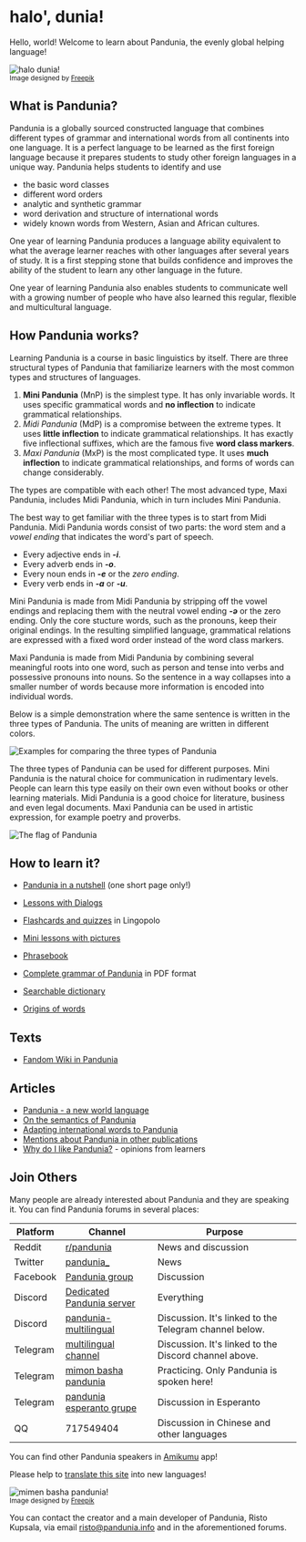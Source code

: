 # halo', dunia!

Hello, world!
Welcome to learn about Pandunia, the evenly global helping language!

![](http://www.pandunia.info/grafe/halo_dunia.png "halo dunia!")  
<small>Image designed by [Freepik](http://www.freepik.com)</small>

## What is Pandunia?

Pandunia is a globally sourced constructed language
that combines different types of grammar and international words from all continents into one language.
It is a perfect language to be learned as the first foreign language because it prepares students to study other foreign languages in a unique way.
Pandunia helps students to identify and use

- the basic word classes
- different word orders
- analytic and synthetic grammar
- word derivation and structure of international words
- widely known words from Western, Asian and African cultures.

One year of learning Pandunia produces a language ability equivalent to what the average learner reaches with other languages after several years of study.
It is a first stepping stone that builds confidence and improves the ability of the student to learn any other language in the future.

One year of learning Pandunia also enables students to communicate well with a growing number of people
who have also learned this regular, flexible and multicultural language.

## How Pandunia works?

Learning Pandunia is a course in basic linguistics by itself.
There are three structural types of Pandunia
that familiarize learners with the most common types and structures of languages.

1. **Mini Pandunia** (MnP) is the simplest type.
   It has only invariable words.
   It uses specific grammatical words and **no inflection** to indicate grammatical relationships.
2. *Midi Pandunia* (MdP) is a compromise between the extreme types.
   It uses **little inflection** to indicate grammatical relationships.
   It has exactly five inflectional suffixes, which are the famous five **word class markers**.
3. *Maxi Pandunia* (MxP) is the most complicated type.
   It uses **much inflection** to indicate grammatical relationships,
   and forms of words can change considerably.

The types are compatible with each other!
The most advanced type, Maxi Pandunia, includes Midi Pandunia, which in turn includes Mini Pandunia.

The best way to get familiar with the three types is to start from Midi Pandunia.
Midi Pandunia words consist of two parts:
the word stem and a *vowel ending* that indicates the word's part of speech.

- Every adjective ends in ***-i***.
- Every adverb ends in ***-o***.
- Every noun ends in ***-e*** or the *zero ending*.
- Every verb ends in ***-a*** or ***-u***.

Mini Pandunia is made from Midi Pandunia by stripping off the vowel endings
and replacing them with the neutral vowel ending ***-ə*** or the zero ending.
Only the core stucture words, such as the pronouns, keep their original endings.
In the resulting simplified language, grammatical relations are expressed with a fixed word order instead of the word class markers.

Maxi Pandunia is made from Midi Pandunia by combining several meaningful roots into one word,
such as person and tense into verbs and possessive pronouns into nouns.
So the sentence in a way collapses into a smaller number of words
because more information is encoded into individual words.

Below is a simple demonstration where the same sentence is written in the three types of Pandunia.
The units of meaning are written in different colors.

![](http://www.pandunia.info/grafe/pandunia3.png "Examples for comparing the three types of Pandunia")

The three types of Pandunia can be used for different purposes.
Mini Pandunia is the natural choice for communication in rudimentary levels.
People can learn this type easily on their own even without books or other learning materials.
Midi Pandunia is a good choice for literature, business and even legal documents.
Maxi Pandunia can be used in artistic expression, for example poetry and proverbs.

![](http://www.pandunia.info/bandir/bandir.png "The flag of Pandunia")

## How to learn it?

- [Pandunia in a nutshell](003_baze.md) (one short page only!)
- [Lessons with Dialogs](201_shula.md)
- [Flashcards and quizzes](https://lingopolo.org/pandunia/) in Lingopolo
- [Mini lessons with pictures](http://www.pandunia.info/pandunia/mini_shula.html)
- [Phrasebook](200_baze_jumla.md)
- [Complete grammar of Pandunia](pan.pdf) in PDF format

- [Searchable dictionary](tiddly.html)
- [Origins of words](leksaslia.md)


## Texts

- [Fandom Wiki in Pandunia](https://pandunia.fandom.com/)

## Articles

- [Pandunia - a new world language](001_dunia_basha.md)
- [On the semantics of Pandunia](120_mana_sistem.md)
- [Adapting international words to Pandunia](403_loga_hapu.md)
- [Mentions about Pandunia in other publications](makal_tema_pandunia.md)
- [Why do I like Pandunia?](http://www.pandunia.info/makal/Why_do_I_like_Pandunia.pdf) - opinions from learners

## Join Others

Many people are already interested about Pandunia and they are speaking it.
You can find Pandunia forums in several places:

| Platform | Channel | Purpose |
|----------|---------|---------|
| Reddit   | [r/pandunia](https://www.reddit.com/r/pandunia/) | News and discussion |
| Twitter  | [pandunia_](https://twitter.com/pandunia_) | News |
| Facebook | [Pandunia group](http://www.facebook.com/groups/pandunia) | Discussion |
| Discord  | [Dedicated Pandunia server](https://discord.gg/aXDk9fbk58) | Everything |
| Discord  | [pandunia-multilingual](https://discord.gg/FWavWeG) | Discussion. It's linked to the Telegram channel below. |
| Telegram | [multilingual channel](https://t.me/joinchat/AAAAAEPVsifmS6xRLAlxVA) | Discussion. It's linked to the Discord channel above. |
| Telegram | [mimon basha pandunia](https://t.me/joinchat/AAAAAENlKqzlMtGkrmf5rg) | Practicing. Only Pandunia is spoken here! |
| Telegram | [pandunia esperanto grupe](https://pandunia.telegramo.org/) | Discussion in Esperanto |
| QQ       | 717549404 | Discussion in Chinese and other languages |

You can find other Pandunia speakers in [Amikumu](https://amikumu.com/) app!

Please help to [translate this site](tarja_netoloke.md) into new languages!

![](http://www.pandunia.info/grafe/mome_loga_pandunia.png "mimen basha pandunia!")  
<small>Image designed by [Freepik](http://www.freepik.com)</small>

You can contact the creator and a main developer of Pandunia, Risto Kupsala, via email
[risto@pandunia.info](mailto:risto@pandunia.info) and in the aforementioned forums.

